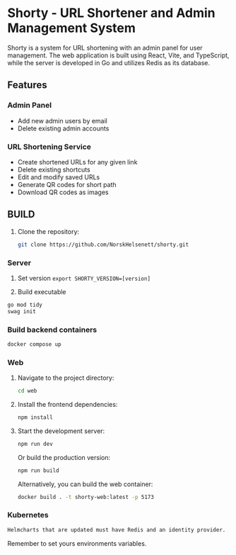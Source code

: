 # Shorty - URL Shortener and Admin Management System

Shorty is a system for URL shortening with an admin panel for user management. The web application is built using React, Vite, and TypeScript, while the server is developed in Go and utilizes Redis as its database.


## Features

### Admin Panel

- Add new admin users by email
- Delete existing admin accounts

### URL Shortening Service

- Create shortened URLs for any given link
- Delete existing shortcuts
- Edit and modify saved URLs
- Generate QR codes for short path
- Download QR codes as images

## BUILD

1. Clone the repository:

   ```bash
   git clone https://github.com/NorskHelsenett/shorty.git

   ```
### Server
1. Set version ```export SHORTY_VERSION=[version]```

2. Build executable
```bash
go mod tidy
swag init
```
### Build backend containers
```bash
docker compose up
```

### Web
1. Navigate to the project directory:
   ```bash
   cd web
   ```
2. Install the frontend dependencies:
   ```bash
   npm install
   ```
3. Start the development server:
   ```bash
   npm run dev
   ```
   Or build the production version:
   ```bash
   npm run build
   ```
   Alternatively, you can build the web container:
   ```bash
   docker build . -t shorty-web:latest -p 5173
   ```

### Kubernetes
```bash
Helmcharts that are updated must have Redis and an identity provider.
```
Remember to set yours environments variables.
